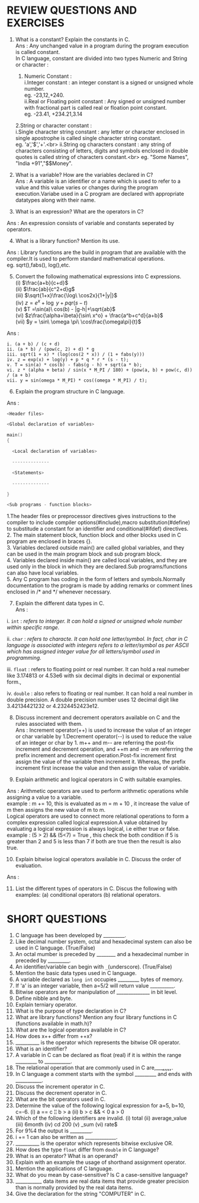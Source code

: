 # REVIEW QUESTIONS AND EXERCISES
1. What is a constant? Explain the constants in C. <br>
    Ans : Any unchanged value in a program during the program execution is called constant.<br>
     In C language, constant are divided into two types Numeric and String or character :<br> 
     1. Numeric Constant :<br>
            i.Integer constant : an integer constant is a signed or unsigned whole number.<br> 
                    eg. -23,12,+240.<br>
           ii.Real or Floating point constant : Any signed or unsigned number with fractional part is called real or floation point constant.<br>
                    eg. -23.41, +234.21,3.14<br>
        
    2.String or character constant : <br>
            i.Single character string constant : any letter or character enclosed in single apostrophe is called single character string constant.<br>
                    eg. 'a','$','+'.<br>
           ii.String og characters constant : any string of characters consisting of letters, digits and symbols enclosed in double quotes is called string of characters constant.<br>
                   eg. "Some Names", "India +91","$$Money".

2. What is a variable? How are the variables declared in C?<br>
Ans : A variable is an identifier or a name which is used to refer to a value and this value varies or changes during the program execution.Variabe used in a C program are declared with appropriate datatypes along with their name.


3. What is an expression? What are the operators in C? <br>

Ans : An expression consists of variable and constants seperated by operators.

4. What is a library function? Mention its use. <br>

Ans : Library functions are the build in program that are available with the compiler.It is used to perform standard mathematical operations. <br>
        eg. sqrt(),fabs(), log(),etc.

5. Convert the following mathematical expressions into C expressions. <br>
(i) $\frac{a+b}{c+d}$ <br>
(ii) $\frac{ab}{c^2+d}g$ <br>
(iii) $\sqrt{1+x}\frac{\log\ \cos2x\}{1+|y|}$ <br>
(iv) $z =e^x+ \log\ y+ pqr(s-t)$ <br>
(v) $T =\sin(a)\ cos(b) - |g-h|+\sqrt{ab}$ <br>
(vi) $z\frac{\alpha+\beta}{\sin\ x^o} + \frac{a^b+c^d}{a+b}$ <br>
(vii) $y = \sin\ \omega \pi\ \cos\frac{\omega\pi}{t}$ <br>

Ans : 
```
i. (a + b) / (c + d)
ii. (a * b) / (pow(c, 2) + d) * g
iii. sqrt(1 + x) * (log(cos(2 * x)) / (1 + fabs(y)))
iv. z = exp(x) + log(y) + p * q * r * (s - t);
v. T = sin(a) * cos(b) - fabs(g - h) + sqrt(a * b);
vi. z * (alpha + beta) / sin(x * M_PI / 180) + (pow(a, b) + pow(c, d)) / (a + b)
vii. y = sin(omega * M_PI) * cos((omega * M_PI) / t); 
```

6. Explain the program structure in C language.<br>

Ans : 
```c
<Header files>

<Global declaration of variables>

main()
{

  <Local declaration of variables>

  --------------

  <Statements>

  --------------

}

<Sub programs - function blocks>
```
1.The header files or preprocessor directives gives instructions to the compiler to include compiler options(#include),macro substitution(#define) to substitude a constant for an identifier and conditional(#ifdef) directives.<br>
2. The main statement block, function block and other blocks used in C program are enclosed in braces {}.<br>
3. Variables declared outside main() are called global variables, and they can be used in the main program block and sub program block.<br>
4. Variables declared inside main() are called local variables, and they are used only in the block in which they are declared.Sub programs/functions can also have local variables.<br>
5. Any C program has coding in the form of letters and symbols.Normally documentation to the program is made by adding remarks or comment lines enclosed  in /* and */ whenever necessary.<br>

7. Explain the different data types in C.<br>
Ans :<br>

i. `int` : *refers to interger. It can hold a signed or unsigned whole number within specific range.*
  
ii. `char` : *refers to characte. It can hold one letter/symbol. In fact, char in C language is associated with integers refers to a letter/symbol as per ASCII which has assigned integer value for all letters/symbol used in programming.*
  
iii. `float` : refers to floating point or real number. It can hold a real numeber like 3.174813 or 4.53e6 with six decimal digits in decimal or exponential form.,

iv. `double` : also refers to floating or real number. It can hold a real number in double precision. A double precision number uses 12 decimal digit like 3.42134421232 or 4.2324452423e12.


8. Discuss increment and decrement operators available on C and the rules associated with them.<br>
Ans : Increment operator(++) is used to increase the value of an integer or char variable by 1.Decrement operator(--) is used to reduce the value of an integer or char by 1.
      m++ and m-- are referring the post-fix increment and decrement operation, and ++m and --m are referrring the prefix increment and decrement operation.Post-fix increment first assign the value of the variable
      then increment it. Whereas, the prefix increment first increase the value and then assign the value of variable.

9. Explain arithmetic and logical operators in C with suitable examples.<br>

Ans : Arithmetic operators are used to perform arithmetic operations while assigning a value to a variable.<br>
      example : m += 10, this is evaluated as m = m + 10 , it increase the value of m then assigns the new value of m to m.<br>
      Logical operators are used to connect more relational operations to form a complex expression called logical expression.A value obtained by evaluating a logical expression is always logical, i.e either true or false.<br>
      example : (5 > 2) && (5<7) = True , this check the both condition if 5 is greater than 2 and 5 is less than 7 if both are true then the result is also true.<br>

10. Explain bitwise logical operators available in C. Discuss the order of evaluation.<br>

Ans : 

11. List the different types of operators in C. Discus the following with examples: (a) conditional operators (b) relational operators.<br>
# SHORT QUESTIONS 
1. C language has been developed by _________.
2. Like decimal number system, octal and hexadecimal system can also be used in C language. (True/False) 
3. An octal mumber is preceded by ________ and a hexadecimal number in preceded by _________.
4. An identifier/variable can begin with `_`(underscore). (True/False) 
5. Mention the basic data types used in C language. 
6. A variable declared as `long int` occupies _________ bytes of memory.
7. If 'a' is an integer variable, then a=5/2 will return value __________.
8. Bitwise operators are for manipulation of ______________ in bit level.
9. Define nibble and byte. 
10. Explain terniary operator. 
11. What is the purpose of type declaration in C?
12. What are library functions? Mention any four library functions in C (functions available in math.h)?
13. What are the logical operators available in C? 
14. How does x++ differ from ++x? 
15. __________ is the operator which represents the bitwise OR operator. 
16. What is an identifier? 
17. A variable in C can be declared as float (real) if it is within the range _________ to ___________.
18. The relational operation that are commonly used in C are,__________,___________,_________,___________,___________,_________.
19. In C language a comment starts with the symbol _________ and ends with ___________.
20. Discuss the increment operator in C. 
21. Discuss the decrement operator in C.
22. What are the bit operators used in C.
23. Determine the value of the following logical expression for a=5, b=10, c=-6.
    (i) a == c ¦¦ b > a
    (ii) b > c && < 0 a > 0
24. Which of the following identifiers are invalid.
    (i) total
    (ii) average_value
    (iii) 6month
    (iv) cd 200
    (v) _sum
    (vi) rate$
25. For 9%4 the output is _________.
26. i += 1 can also be written as _____________.
27. __________ is the operator which represents bitwise exclusive OR.
28. How does the type `float` differ from `double` in C language? 
29. What is an operator? What is an operand? 
30. Explain with an example the usage of shorthand assignment operator. 
31. Mention the applications of C language. 
32. What do you mean by case-sensitive? Is C a case-sensitive language? 
33. ___________ data items are real data items that provide greater precision than is normally provided by the real data items.
34. Give the declaration for the string "COMPUTER" in C. 








 
